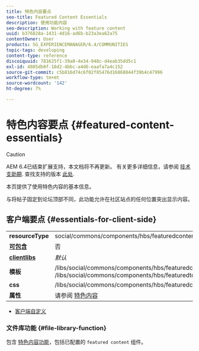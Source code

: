 ```yaml
---
title: 特色内容要点
seo-title: Featured Content Essentials
description: 使用功能内容
seo-description: Working with feature content
uuid: b376828a-1431-4d16-ad6b-b23a3ea62a75
contentOwner: User
products: SG_EXPERIENCEMANAGER/6.4/COMMUNITIES
topic-tags: developing
content-type: reference
discoiquuid: 781625f1-39a0-4e34-948c-d4eab35dd5c1
exl-id: 4805db0f-18d2-4bbc-a4d6-eaafa7a4c152
source-git-commit: c5b816d74c6f02f85476d16868844f39b4c47996
workflow-type: tm+mt
source-wordcount: '142'
ht-degree: 7%

---
```


# 特色内容要点 {#featured-content-essentials}

>[!CAUTION]
>
>AEM 6.4已结束扩展支持，本文档将不再更新。 有关更多详细信息，请参阅 [技术支助期](https://helpx.adobe.com/cn/support/programs/eol-matrix.html). 查找支持的版本 [此处](https://experienceleague.adobe.com/docs/).

本页提供了使用特色内容的基本信息。

与将帖子固定到论坛顶部不同，此功能允许在社区站点的任何位置突出显示内容。

## 客户端要点 {#essentials-for-client-side}

<table> 
 <tbody>
  <tr>
   <td> <strong>resourceType</strong></td> 
   <td>social/commons/components/hbs/featuredcontent</td> 
  </tr>
  <tr>
   <td> <a href="scf.md#add-or-include-a-communities-component"><strong>可包含</strong></a></td> 
   <td>否</td> 
  </tr>
  <tr>
   <td> <a href="clientlibs.md"><strong>clientlibs</strong></a></td> 
   <td> <i>默认</i></td> 
  </tr>
  <tr>
   <td> <strong>模板</strong></td> 
   <td> /libs/social/commons/components/hbs/featuredcontent/featuredcontent.hbs<br /> /libs/social/commons/components/hbs/featuredtopic/featuredtopic.hbs</td> 
  </tr>
  <tr>
   <td> <strong>css</strong></td> 
   <td> /libs/social/commons/components/hbs/featuredcontent/clientlibs/featuredcontent.css</td> 
  </tr>
  <tr>
   <td><strong> 属性</strong></td> 
   <td>请参阅 <a href="featured.md">特色内容</a></td> 
  </tr>
 </tbody>
</table>

* [客户端自定义](client-customize.md)

### 文件库功能 {#file-library-function}

包含 [特色内容功能](functions.md#featured-content-function)，包括已配置的 `featured content` 组件。
